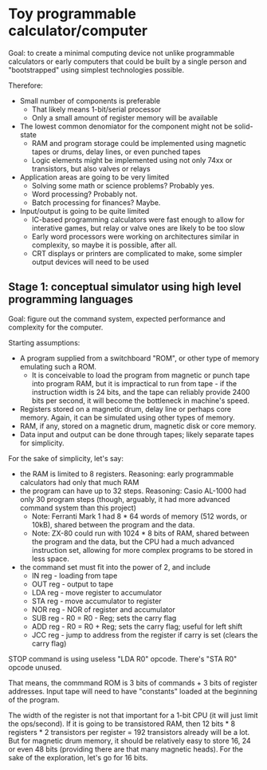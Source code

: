 # Toy programmable calculator/computer

Goal: to create a minimal computing device not unlike programmable calculators or early computers that could be built by a single person and "bootstrapped" using simplest technologies possible.

Therefore:
* Small number of components is preferable
  * That likely means 1-bit/serial processor
  * Only a small amount of register memory will be available
* The lowest common denomiator for the component might not be solid-state
  * RAM and program storage could be implemented using magnetic tapes or drums, delay lines, or even punched tapes
  * Logic elements might be implemented using not only 74xx or transistors, but also valves or relays
* Application areas are going to be very limited
  * Solving some math or science problems? Probably yes.
  * Word processing? Probably not.
  * Batch processing for finances? Maybe.
* Input/output is going to be quite limited
  * IC-based programming calculators were fast enough to allow for interative games, but relay or valve ones are likely to be too slow
  * Early word processors were working on architectures similar in complexity, so maybe it is possible, after all.
  * CRT displays or printers are complicated to make, some simpler output devices will need to be used

## Stage 1: conceptual simulator using high level programming languages
Goal: figure out the command system, expected performance and complexity for the computer.

Starting assumptions:
* A program supplied from a switchboard "ROM", or other type of memory emulating such a ROM.
  * It is conceivable to load the program from magnetic or punch tape into program RAM, but it is impractical to run from tape - if the instruction width is 24 bits, and the tape can reliably provide 2400 bits per second, it will become the bottleneck in machine's speed.
* Registers stored on a magnetic drum, delay line or perhaps core memory. Again, it can be simulated using other types of memory.
* RAM, if any, stored on a magnetic drum, magnetic disk or core memory.
* Data input and output can be done through tapes; likely separate tapes for simplicity.

For the sake of simplicity, let's say:
* the RAM is limited to 8 registers. Reasoning: early programmable calculators had only that much RAM
* the program can have up to 32 steps. Reasoning:  Casio AL-1000 had only 30 program steps (though, arguably, it had more advanced command system than this project)
  * Note: Ferranti Mark 1 had 8 * 64 words of memory (512 words, or 10kB), shared between the program and the data.
  * Note: ZX-80 could run with 1024 * 8 bits of RAM, shared between the program and the data, but the CPU had a much advanced instruction set, allowing for more complex programs to be stored in less space.
* the command set must fit into the power of 2, and include 
  * IN reg - loading from tape
  * OUT reg - output to tape
  * LDA reg - move register to accumulator
  * STA reg - move accumulator to register
  * NOR reg - NOR of register and accumulator
  * SUB reg - R0 = R0 - Reg; sets the carry flag
  * ADD reg - R0 = R0 + Reg; sets the carry flag; useful for left shift
  * JCC reg - jump to address from the register if carry is set (clears the carry flag)

STOP command is using useless "LDA R0" opcode. There's "STA R0" opcode unused.

That means, the commmand ROM is 3 bits of commands + 3 bits of register addresses. Input tape will need to have "constants" loaded at the beginning of the program.

The width of the register is not that important for a 1-bit CPU (it will just limit the ops/second). If it is going to be transistored RAM, then 12 bits * 8 registers * 2 transistors per register = 192 transistors already will be a lot. But for magnetic drum memory, it should be relatively easy to store 16, 24 or even 48 bits (providing there are that many magnetic heads). For the sake of the exploration, let's go for 16 bits.


